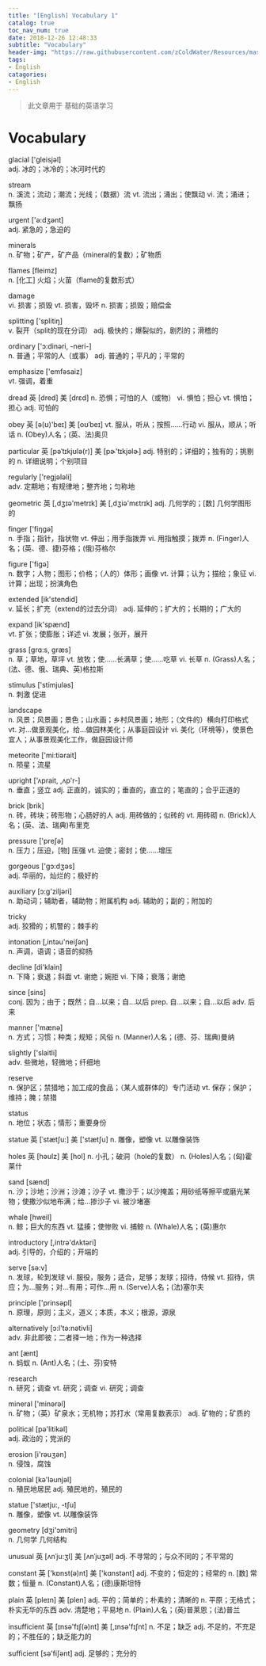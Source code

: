 ```yaml
---
title: "[English] Vocabulary 1"
catalog: true
toc_nav_num: true
date: 2018-12-26 12:48:33
subtitle: "Vocabulary"
header-img: "https://raw.githubusercontent.com/zColdWater/Resources/master/Images/blur2.jpg"
tags:
- English
catagories:
- English
---
```


> 此文章用于 基础的英语学习

Vocabulary
=======

glacial ['ɡleisjəl]  
adj. 冰的；冰冷的；冰河时代的

stream  
n. 溪流；流动；潮流；光线；（数据）流
vt. 流出；涌出；使飘动
vi. 流；涌进；飘扬

urgent ['ə:dʒənt]  
adj. 紧急的；急迫的

minerals  
n. 矿物；矿产，矿产品（mineral的复数）；矿物质

flames [fleimz]  
n. [化工] 火焰；火苗（flame的复数形式）

damage  
vi. 损害；损毁
vt. 损害，毁坏
n. 损害；损毁；赔偿金

splitting ['splitiŋ]  
v. 裂开（split的现在分词）
adj. 极快的；爆裂似的，剧烈的；滑稽的


ordinary ['ɔ:dinəri, -neri-]  
n. 普通；平常的人（或事）
adj. 普通的；平凡的；平常的

emphasize ['emfəsaiz]  
vt. 强调，着重

dread 
 英  [dred]   美  [drɛd]
n. 恐惧；可怕的人（或物）
vi. 惧怕；担心
vt. 惧怕；担心
adj. 可怕的

obey 
 英  [ə(ʊ)'beɪ]   美  [oʊˈbeɪ]
vt. 服从，听从；按照……行动
vi. 服从，顺从；听话
n. (Obey)人名；(英、法)奥贝


particular 
 英  [pəˈtɪkjʊlə(r)]   美  [pɚ'tɪkjəlɚ]
adj. 特别的；详细的；独有的；挑剔的
n. 详细说明；个别项目

regularly ['reɡjələli]  
adv. 定期地；有规律地；整齐地；匀称地

geometric 
 英  [,dʒɪə'metrɪk]   美  [,dʒiə'mɛtrɪk]
adj. 几何学的；[数] 几何学图形的

finger ['fiŋɡə]  
n. 手指；指针，指状物
vt. 伸出；用手指拨弄
vi. 用指触摸；拨弄
n. (Finger)人名；(英、德、捷)芬格；(俄)芬格尔

figure ['fiɡə]  
n. 数字；人物；图形；价格；（人的）体形；画像
vt. 计算；认为；描绘；象征
vi. 计算；出现；扮演角色

extended [ik'stendid]  
v. 延长；扩充（extend的过去分词）
adj. 延伸的；扩大的；长期的；广大的

expand [ik'spænd]  
vt. 扩张；使膨胀；详述
vi. 发展；张开，展开

grass [ɡrɑ:s, ɡræs]  
n. 草；草地，草坪
vt. 放牧；使……长满草；使……吃草
vi. 长草
n. (Grass)人名；(法、德、俄、瑞典、英)格拉斯

stimulus ['stimjuləs]  
n. 刺激 促进

landscape  
n. 风景；风景画；景色；山水画；乡村风景画；地形；（文件的）横向打印格式
vt. 对…做景观美化，给…做园林美化；从事庭园设计
vi. 美化（环境等），使景色宜人；从事景观美化工作，做庭园设计师

meteorite ['mi:tiərait]  
n. 陨星；流星

upright ['ʌprait, ,ʌp'r-]  
n. 垂直；竖立
adj. 正直的，诚实的；垂直的，直立的；笔直的；合乎正道的

brick [brik]  
n. 砖，砖块；砖形物；心肠好的人
adj. 用砖做的；似砖的
vt. 用砖砌
n. (Brick)人名；(英、法、瑞典)布里克

pressure ['preʃə]  
n. 压力；压迫，[物] 压强
vt. 迫使；密封；使……增压

gorgeous ['ɡɔ:dʒəs]  
adj. 华丽的，灿烂的；极好的

auxiliary [ɔ:ɡ'ziljəri]  
n. 助动词；辅助者，辅助物；附属机构
adj. 辅助的；副的；附加的

tricky  
adj. 狡猾的；机警的；棘手的

intonation [,intəu'neiʃən]  
n. 声调，语调；语音的抑扬

decline [di'klain]  
n. 下降；衰退；斜面
vt. 谢绝；婉拒
vi. 下降；衰落；谢绝

since [sins]  
conj. 因为；由于；既然；自…以来；自…以后
prep. 自…以来；自…以后
adv. 后来

manner ['mænə]  
n. 方式；习惯；种类；规矩；风俗
n. (Manner)人名；(德、芬、瑞典)曼纳


slightly ['slaitli]  
adv. 些微地，轻微地；纤细地

reserve  
n. 保护区；禁猎地；加工成的食品；（某人或群体的）专门活动
vt. 保存；保护；维持；腌；禁猎

status  
n. 地位；状态；情形；重要身份

statue 
 英  [ˈstætʃu:]   美  ['stætʃu]
n. 雕像，塑像
vt. 以雕像装饰

holes 
 英  [həulz]   美  [hol]
n. 小孔；破洞（hole的复数）
n. (Holes)人名；(匈)霍莱什

sand [sænd]  
n. 沙；沙地；沙洲；沙滩；沙子
vt. 撒沙于；以沙掩盖；用砂纸等擦平或磨光某物；使撒沙似地布满；给…掺沙子
vi. 被沙堵塞

whale [hweil]  
n. 鲸；巨大的东西
vt. 猛揍；使惨败
vi. 捕鲸
n. (Whale)人名；(英)惠尔

introductory [,intrə'dʌktəri]  
adj. 引导的，介绍的；开端的

serve [sə:v]  
n. 发球，轮到发球
vi. 服役，服务；适合，足够；发球；招待，侍候
vt. 招待，供应；为…服务；对…有用；可作…用
n. (Serve)人名；(法)塞尔夫

principle ['prinsəpl]  
n. 原理，原则；主义，道义；本质，本义；根源，源泉

alternatively [ɔ:l'tə:nətivli]  
adv. 非此即彼；二者择一地；作为一种选择

ant [ænt]  
n. 蚂蚁
n. (Ant)人名；(土、芬)安特

research  
n. 研究；调查
vt. 研究；调查
vi. 研究；调查

mineral ['minərəl]  
n. 矿物；（英）矿泉水；无机物；苏打水（常用复数表示）
adj. 矿物的；矿质的

political [pə'litikəl]  
adj. 政治的；党派的

erosion [i'rəuʒən]  
n. 侵蚀，腐蚀

colonial [kə'ləunjəl]  
n. 殖民地居民
adj. 殖民地的，殖民的

statue ['stætju:, -tʃu]  
n. 雕像，塑像
vt. 以雕像装饰

geometry [dʒi'ɔmitri]  
n. 几何学
几何结构

unusual 
 英  [ʌnˈju:ʒl]   美  [ʌnˈjuʒəl]
adj. 不寻常的；与众不同的；不平常的

constant 
 英  ['kɒnst(ə)nt]   美  ['kɑnstənt]
adj. 不变的；恒定的；经常的
n. [数] 常数；恒量
n. (Constant)人名；(德)康斯坦特

plain 
 英  [pleɪn]   美  [plen]
adj. 平的；简单的；朴素的；清晰的
n. 平原；无格式；朴实无华的东西
adv. 清楚地；平易地
n. (Plain)人名；(英)普莱恩；(法)普兰

insufficient 
 英  [ɪnsə'fɪʃ(ə)nt]   美  [,ɪnsə'fɪʃnt]
n. 不足；缺乏
adj. 不足的，不充足的；不胜任的；缺乏能力的

sufficient [sə'fiʃənt] 
adj. 足够的；充分的